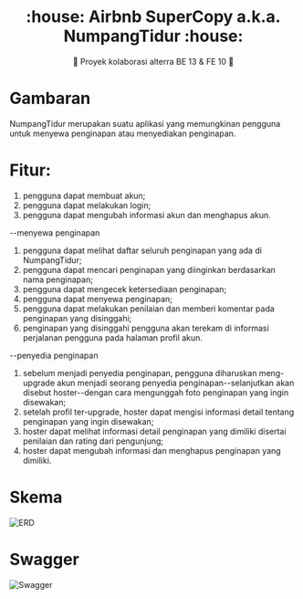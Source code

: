 <h1 align="center">:house: Airbnb SuperCopy a.k.a. NumpangTidur :house:</h1>

<p align="center">
   💫 Proyek kolaborasi alterra BE 13 & FE 10 💫
</div>

# Gambaran

NumpangTidur merupakan suatu aplikasi yang memungkinan pengguna untuk menyewa penginapan atau menyediakan penginapan.

# Fitur:

1. pengguna dapat membuat akun;
2. pengguna dapat melakukan login;
3. pengguna dapat mengubah informasi akun dan menghapus akun.

--menyewa penginapan

1. pengguna dapat melihat daftar seluruh penginapan yang ada di NumpangTidur;
2. pengguna dapat mencari penginapan yang diinginkan berdasarkan nama penginapan;
3. pengguna dapat mengecek ketersediaan penginapan;
4. pengguna dapat menyewa penginapan;
5. pengguna dapat melakukan penilaian dan memberi komentar pada penginapan yang disinggahi;
6. penginapan yang disinggahi pengguna akan terekam di informasi perjalanan pengguna pada halaman profil akun.

--penyedia penginapan

1. sebelum menjadi penyedia penginapan, pengguna diharuskan meng-upgrade akun menjadi seorang penyedia penginapan--selanjutkan akan disebut hoster--dengan cara mengunggah foto penginapan yang ingin disewakan;
2. setelah profil ter-upgrade, hoster dapat mengisi informasi detail tentang penginapan yang ingin disewakan;
3. hoster dapat melihat informasi detail penginapan yang dimiliki disertai penilaian dan rating dari pengunjung;
4. hoster dapat mengubah informasi dan menghapus penginapan yang dimiliki.

# Skema

![ERD]([https://user-images.githubusercontent.com/31031665/197016470-fcfee354-2165-4947-b121-8314528b23cb.png](https://github.com/GP-3-Kelompok-2/BE/blob/main/ERD-Project/erd-airbnb-app.jpg?raw=true))

# Swagger

![Swagger]([[https://user-images.githubusercontent.com/31031665/197016470-fcfee354-2165-4947-b121-8314528b23cb.png](https://github.com/GP-3-Kelompok-2/BE/blob/main/ERD-Project/erd-airbnb-app.jpg?raw=true](https://app.swaggerhub.com/apis-docs/yusnarsetiyadi/OpenAPI-Airbnb-APP-Project/1.0.0)))
